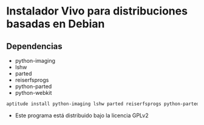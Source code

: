 Instalador Vivo para distribuciones basadas en Debian
======

## Dependencias
* python-imaging
* lshw
* parted
* reiserfsprogs
* python-parted
* python-webkit
    
```bash
aptitude install python-imaging lshw parted reiserfsprogs python-parted python-webkit
```

* Este programa está distribuido bajo la licencia GPLv2
